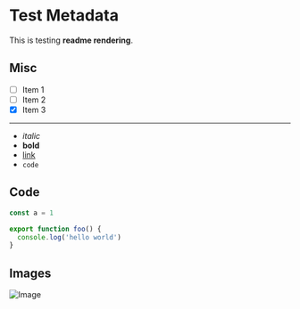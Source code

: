 # Test Metadata

This is testing **readme rendering**.

## Misc

- [ ] Item 1
- [ ] Item 2
- [x] Item 3

---

- _italic_
- **bold**
- [link](https://www.google.com)
- `code`

## Code

```ts
const a = 1

export function foo() {
  console.log('hello world')
}
```

## Images

![Image](https://placehold.co/600x400)
